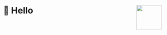 # 👋 Hello <img src="https://egriboz.com/raven.gif" width="80" height="auto" align="right"/>
<!--
[![Top Langs](https://github-readme-stats.vercel.app/api/top-langs/?username=egriboz&layout=compact&hide_border=true)](https://github.com/egriboz/github-readme-stats)
-->
<!--<p align="left"> <img src="https://komarev.com/ghpvc/?username=egriboz" alt="egriboz" /> </p>-->
